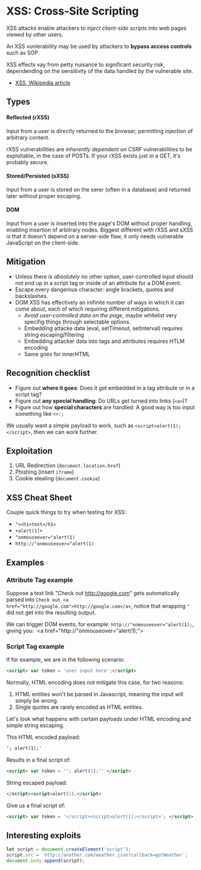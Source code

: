 # XSS: Cross-Site Scripting

XSS attacks enable attackers to _inject client-side scripts_ into web pages viewed by other users.

An XSS vunlerability may be used by attackers to __bypass access controls__ such as SOP.

XSS effects vay from petty nuisance to significant security risk, dependending on the sensitivity of the data handled by the vulnerable site.

* [XSS, Wikipedia article](https://en.wikipedia.org/wiki/Cross-site_scripting)

## Types

#### Reflected (rXSS)

Input from a user is directly returned to the browser, permitting injection of arbitrary content.

rXSS vulnerabilities are _inherently dependent on CSRF_ vulnerabilities to be exploitable, in the case of POSTs. If your rXSS exists just in a GET, it's probably secure.

#### Stored/Persisted (sXSS)

Input from a user is stored on the serer (often in a database) and returned later without proper escaping.

#### DOM

Input from a user is inserted into the page's DOM without proper handling, enabling insertion of arbitrary nodes. Biggest different with rXSS and sXSS is that it doesn't depend on a server-side flaw, it only needs vulnerable JavaScript on the client-side.

## Mitigation

* Unless there is _absolutely_ no other option, user-controlled input should not end up in a script tag or inside of an attribute for a DOM event.
* Escape every dangerous character: angle brackets, quotes and backslashes.
* DOM XSS has effectively an inifinite number of ways in which it can come about, each of which requiring different mitigations.
  * _Avoid user-controlled data on the page_, maybe whitelist very specifig things through selectable options.
  * Embedding attacke data (eval, setTimeout, setInterval) requires string escaping/filtering
  * Embedding attacker data into tags and attributes requires HTLM encoding
  * Same goes for innerHTML

## Recognition checklist

* Figure out __where it goes__: Does it get embedded in a tag attribute or in a script tag?
* Figure out __any special handling__: Do URLs get turned into links (`<a>`)?
* Figure out how __special characters__ are handled: A good way is too input something like `<>:;`

We usually want a simple payload to work, such as `<script>alert(1);</script>`, then we can work further.

## Exploitation

1. URL Redirection (`document.location.href`)
2. Phishing (insert `iframe`)
3. Cookie stealing (`document.cookie`)

## XSS Cheat Sheet

Couple quick things to try when testing for XSS:

* `"><h1>test</h1>`
* `+alert(1)+`
* `"onmouseover="alert(1)`
* `http://"onmouseover="alert(1)`

## Examples

### Attribute Tag example

Suppose a text link "Check out http://google.com" gets automatically parsed into `Check out <a href="http://google.com">http://google.com</a>`, notice that wrapping `"` did not get into the resulting output. 

We can trigger DOM events, for example: `http://"onmouseover="alert(1);`, giving you: `<a href="http://"onmouseover="alert(1);">

### Script Tag example

If for example, we are in the following scenario:

```html
<script> var token = 'user input here';</script>
```

Normally, HTML encoding does not mitigate this case, for two reasons:

1. HTML entities won't be parsed in Javascript, meaning the input will simply be wrong.
2. Single quotes are rarely encoded as HTML entities.

Let's look what happens with certain payloads under HTML encoding and simple string escaping.

This HTML encoded payload:

```html
'; alert(1);'
```
 
Results in a final script of: 

```html
<script> var token = ''; alert(1);'' </script>
```

String escaped payload:

```html
</script><script>alert(1);</script>
```

Give us a final script of:

```html
<script> var token = '</script><script>alert(1);</script>'; </script>
```

## Interesting exploits

```js
let script = document.createElement('script');
script.src = `http://another.com/weather.json?callback=gotWeather`;
document.body.append(script);
```